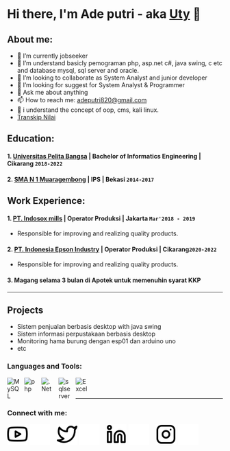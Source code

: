 # Hi there, I'm Ade putri - aka [Uty](https://www.youtube.com/@aboutech) 👋
## About me:
- 🔭 I’m currently jobseeker
- 🌱 I’m understand basicly pemograman php, asp.net c#, java swing, c etc and database mysql, sql server and oracle.
- 👯 I’m looking to collaborate as System Analyst and junior developer
- 🤔 I’m looking for suggest for System Analyst & Programmer
- 💬 Ask me about anything
- 📫 How to reach me: adeputri820@gmail.com
- 🌱 i understand the concept of oop, cms, kali linux.
-  [Transkip Nilai](https://drive.google.com/file/d/1B69tEBfTah0Cb1ZjSnOtl0Yz-lm7GSeD/view?usp=share_link)

## Education:

#### 1. [Universitas Pelita Bangsa](https://www.pelitabangsa.ac.id) | Bachelor of Informatics Engineering | Cikarang `2018-2022`
 
 
 #### 2. [SMA N 1 Muaragembong](#) | IPS | Bekasi `2014-2017`

## Work Experience:
#### 1. [PT. Indosox mills](#) | Operator Produksi | Jakarta `Mar'2018 - 2019`
   - Responsible for improving and realizing quality products.
  
#### 2. [PT. Indonesia Epson Industry](#) | Operator Produksi | Cikarang`2020-2022`
- Responsible for improving and realizing quality products.

#### 3. Magang selama 3 bulan di Apotek untuk memenuhin syarat KKP
---
## Projects
- Sistem penjualan berbasis desktop with java swing
- Sistem informasi perpustakaan berbasis desktop
- Monitoring hama burung dengan esp01 dan arduino uno
- etc

### Languages and Tools:

[<img align="left" alt="MySQL" width="30px" src="https://cdn.jsdelivr.net/gh/devicons/devicon/icons/mysql/mysql-original.svg" style="padding-right:10px;" />][webdev]
[<img align="left" alt="php" width="30px" src="https://www.php.net//images/logos/new-php-logo.svg" style="padding-right:10px;" />][webdev]
[<img align="left" alt=".Net" width="30px" src="https://upload.wikimedia.org/wikipedia/commons/0/0e/Microsoft_.NET_logo.png" style="padding-right:10px;" />][webdev]
[<img align="left" alt="sqlserver" width="30px" src="https://cdn-icons-png.flaticon.com/512/5968/5968364.png" style="padding-right:10px;" />][webdev]
[<img align="left" alt="Excel" width="30px" src="https://is2-ssl.mzstatic.com/image/thumb/Purple126/v4/a8/fd/5a/a8fd5a84-c6f1-355f-3b9f-6e86598efaa3/XCEL.png/1200x630bb.png" style="padding-right:10px;" />][webdev]
<br />
<br />

---
### Connect with me:

[![website](./img/youtube-light.svg)](#gh-light-mode-only)
[![website](./img/youtube-dark.svg)](#gh-dark-mode-only)
&nbsp;&nbsp;
[![website](./img/twitter-light.svg)](#gh-light-mode-only)
[![website](./img/twitter-dark.svg)](#gh-dark-mode-only)
&nbsp;&nbsp;
[![website](./img/linkedin-light.svg)](https://www.linkedin.com/in/ade-putri-337306189#gh-light-mode-only)
[![website](./img/linkedin-dark.svg)](https://www.linkedin.com/in/ade-putri-337306189#gh-dark-mode-only)
&nbsp;&nbsp;
[![website](./img/instagram-light.svg)](#gh-light-mode-only)
[![website](./img/instagram-dark.svg)](#gh-dark-mode-only)



[webdev]: https://github.com/adeputri02/adeputri02
